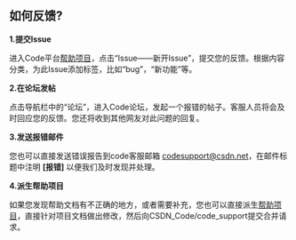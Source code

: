 ## 如何反馈?

**1.提交Issue**

进入Code平台[帮助项目](/CSDN_Code/code_support)，点击“Issue——新开Issue”，提交您的反馈。根据内容分类，为此Issue添加标签，比如“bug”，“新功能”等。

**2.在论坛发帖**

点击导航栏中的“论坛”，进入Code论坛，发起一个报错的帖子。客服人员将会及时回应您的反馈。您还将收到其他网友对此问题的回复。
 
**3.发送报错邮件**

您也可以直接发送错误报告到code客服邮箱 <codesupport@csdn.net>，在邮件标题中注明 **[报错]** 以便我们及时发现并处理。

**4.派生帮助项目**

如果您发现帮助文档有不正确的地方，或者需要补充，您也可以直接派生[帮助项目](/CSDN_Code/code_support)，直接针对项目文档做出修改，然后向CSDN_Code/code_support提交合并请求。